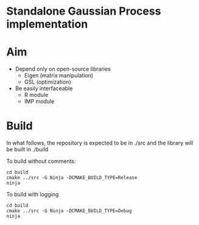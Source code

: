 Standalone Gaussian Process implementation
==

Aim
=

- Depend only on open-source libraries
  - Eigen (matrix manipulation)
  - GSL (optimization)
- Be easily interfaceable
  - R module
  - IMP module

Build
=

In what follows, the repository is expected to be in ./src and the library will
be built in ./build

To build without comments:
```
cd build
cmake ../src -G Ninja -DCMAKE_BUILD_TYPE=Release
ninja
```

To build with logging
```
cd build
cmake ../src -G Ninja -DCMAKE_BUILD_TYPE=Debug
ninja
```

